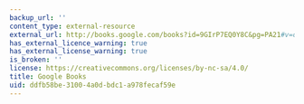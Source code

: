 ```yaml
---
backup_url: ''
content_type: external-resource
external_url: http://books.google.com/books?id=9GIrP7EQ0Y8C&pg=PA21#v=onepage
has_external_licence_warning: true
has_external_license_warning: true
is_broken: ''
license: https://creativecommons.org/licenses/by-nc-sa/4.0/
title: Google Books
uid: ddfb58be-3100-4a0d-bdc1-a978fecaf59e
---
```

